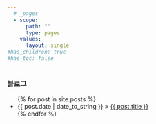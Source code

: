 ```yaml
---
  # _pages
  - scope:
      path: ""
      type: pages
    values:
      layout: single
#has_children: true
#has_toc: false
---
```


### 블로그

<ul class="posts">
   {% for post in site.posts %}
      <li><span>{{ post.date | date_to_string }}</span> &raquo; <a href="{{ post.url }}">{{ post.title }}</a></li>
   {% endfor %}
</ul>